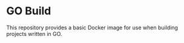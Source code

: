 # GO Build

This repository provides a basic Docker image for use when building projects written in GO.
